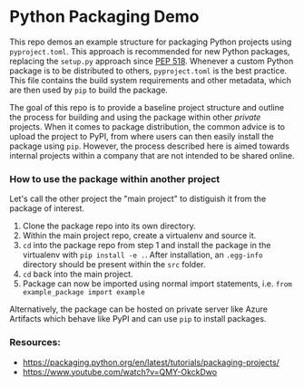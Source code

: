 # Python Packaging Demo

This repo demos an example structure for packaging Python projects using `pyproject.toml`. This approach is recommended for new Python packages, replacing the `setup.py` approach since [PEP 518](https://peps.python.org/pep-0518/). Whenever a custom Python package is to be distributed to others, `pyproject.toml` is the best practice. This file contains the build system requirements and other metadata, which are then used by `pip` to build the package.

The goal of this repo is to provide a baseline project structure and outline the process for building and using the package within other _private_ projects. When it comes to package distribution, the common advice is to upload the project to PyPI, from where users can then easily install the package using `pip`. However, the process described here is aimed towards internal projects within a company that are not intended to be shared online.

### How to use the package within another project

Let's call the other project the "main project" to distiguish it from the package of interest.

1. Clone the package repo into its own directory.
2. Within the main project repo, create a virtualenv and source it.
3. `cd` into the package repo from step 1 and install the package in the virtualenv with `pip install -e .`. After installation, an `.egg-info` directory should be present within the `src` folder.
4. `cd` back into the main project.
5. Package can now be imported using normal import statements, i.e. `from example_package import example`

Alternatively, the package can be hosted on private server like Azure Artifacts which behave like PyPI and can use `pip` to install packages.

### Resources:

- https://packaging.python.org/en/latest/tutorials/packaging-projects/
- https://www.youtube.com/watch?v=QMY-OkckDwo
